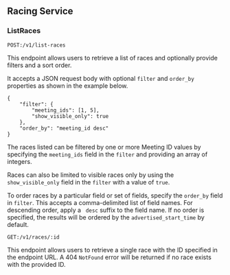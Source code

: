 ## Racing Service

### ListRaces

`POST:/v1/list-races`

This endpoint allows users to retrieve a list of races and optionally provide filters and a sort order.

It accepts a JSON request body with optional `filter` and `order_by` properties as shown in the example below.

```
{
    "filter": {
        "meeting_ids": [1, 5],
        "show_visible_only": true
    },
    "order_by": "meeting_id desc"
}
```

The races listed can be filtered by one or more Meeting ID values by specifying the `meeting_ids` field in the `filter` and providing an array of integers.

Races can also be limited to visible races only by using the `show_visible_only` field in the `filter` with a value of `true`.

To order races by a particular field or set of fields, specify the `order_by` field in `filter`. This accepts a comma-delimited list of field names. For descending order, apply a ` desc` suffix to the field name. If no order is specified, the results will be ordered by the `advertised_start_time` by default.

`GET:/v1/races/:id`

This endpoint allows users to retrieve a single race with the ID specified in the endpoint URL. A 404 `NotFound` error will be returned if no race exists with the provided ID.